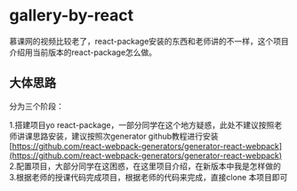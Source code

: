 # gallery-by-react
慕课网的视频比较老了，react-package安装的东西和老师讲的不一样，这个项目介绍用当前版本的react-package怎么做。

## 大体思路
分为三个阶段：

1.搭建项目yo react-package，一部分同学在这个地方疑惑，此处不建议按照老师讲课思路安装，建议按照次generator github教程进行安装[https://github.com/react-webpack-generators/generator-react-webpack](https://github.com/react-webpack-generators/generator-react-webpack)
2.配置项目，大部分同学在这困惑，在这里项目介绍，在新版本中我是怎样做的
3.根据老师的授课代码完成项目，根据老师的代码来完成，直接clone 本项目即可
